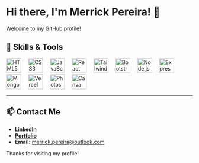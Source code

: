 # Hi there, I'm Merrick Pereira! 👋

Welcome to my GitHub profile!

## 🚀 Skills & Tools

<p align="left">
  <img src="https://img.shields.io/badge/-?style=for-the-badge&logo=html5&logoColor=E34F26&labelColor=ffffff00" alt="HTML5" width="40" style="margin-right: 15px;"/>
  <img src="https://img.shields.io/badge/-?style=for-the-badge&logo=css3&logoColor=1572B6&labelColor=ffffff00" alt="CSS3" width="40" style="margin-right: 15px;"/>
  <img src="https://img.shields.io/badge/-?style=for-the-badge&logo=javascript&logoColor=F7DF1E&labelColor=ffffff00" alt="JavaScript" width="40" style="margin-right: 15px;"/>
  <img src="https://img.shields.io/badge/-?style=for-the-badge&logo=react&logoColor=61DAFB&labelColor=ffffff00" alt="React" width="40" style="margin-right: 15px;"/>
  <img src="https://img.shields.io/badge/-?style=for-the-badge&logo=tailwind-css&logoColor=38B2AC&labelColor=ffffff00" alt="Tailwind CSS" width="40" style="margin-right: 15px;"/>
  <img src="https://img.shields.io/badge/-?style=for-the-badge&logo=bootstrap&logoColor=7952B3&labelColor=ffffff00" alt="Bootstrap" width="40" style="margin-right: 15px;"/>
  <img src="https://img.shields.io/badge/-?style=for-the-badge&logo=nodedotjs&logoColor=339933&labelColor=ffffff00" alt="Node.js" width="40" style="margin-right: 15px;"/>
  <img src="https://img.shields.io/badge/-?style=for-the-badge&logo=express&logoColor=000000&labelColor=ffffff00" alt="Express.js" width="40" style="margin-right: 15px;"/>
  <img src="https://img.shields.io/badge/-?style=for-the-badge&logo=mongodb&logoColor=47A248&labelColor=ffffff00" alt="MongoDB" width="40" style="margin-right: 15px;"/>
  <img src="https://img.shields.io/badge/-?style=for-the-badge&logo=vercel&logoColor=000000&labelColor=ffffff00" alt="Vercel" width="40" style="margin-right: 15px;"/>
  <img src="https://img.shields.io/badge/-?style=for-the-badge&logo=adobephotoshop&logoColor=31A8FF&labelColor=ffffff00" alt="Photoshop" width="40" style="margin-right: 15px;"/>
  <img src="https://img.shields.io/badge/-?style=for-the-badge&logo=canva&logoColor=00C4CC&labelColor=ffffff00" alt="Canva" width="40" style="margin-right: 15px;"/>
</p>

---

## 📫 Contact Me

- **[LinkedIn](https://www.linkedin.com/in/merrick-pereira-592440264/)**
- **[Portfolio](https://merrick-portfolio.vercel.app)**
- **Email:** merrick.pereira@outlook.com

Thanks for visiting my profile!
